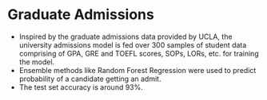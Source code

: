 # Graduate Admissions
* Inspired by the graduate admissions data provided by UCLA, the university admissions model is fed over 300 samples of student data comprising of GPA, GRE and TOEFL scores, SOPs, LORs, etc. for training the model.
* Ensemble methods like Random Forest Regression were used to predict probability of a candidate getting an admit.
* The test set accuracy is around 93%.

